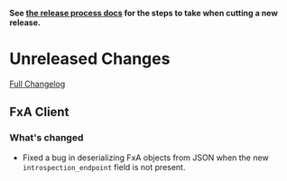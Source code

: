 **See [the release process docs](docs/howtos/cut-a-new-release.md) for the steps to take when cutting a new release.**

# Unreleased Changes

[Full Changelog](https://github.com/mozilla/application-services/compare/v0.48.1...master)

## FxA Client

### What's changed

* Fixed a bug in deserializing FxA objects from JSON when the new `introspection_endpoint`
  field is not present.
